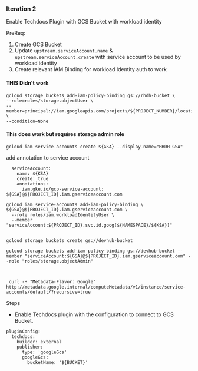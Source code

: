 ### Iteration 2 

Enable Techdocs Plugin with GCS Bucket with workload identity

PreReq:

1. Create GCS Bucket
2. Update `upstream.serviceAccount.name` & `upstream.serviceAccount.create` with service account to be used by workload identity
2. Create relevant IAM Binding for workload Identity auth to work

#### THIS Didn't work
```
gcloud storage buckets add-iam-policy-binding gs://rhdh-bucket \
--role=roles/storage.objectUser \
--member=principal://iam.googleapis.com/projects/${PROJECT_NUMBER}/locations/global/workloadIdentityPools/${PROJECT_ID}.svc.id.goog/subject/ns/${NAMESPACE}/sa/${KSA} \
--condition=None
```

#### This does work but requires storage admin role

```
gcloud iam service-accounts create ${GSA} --display-name="RHDH GSA"
```

add annotation to service account 

```
  serviceAccount: 
    name: ${KSA}
    create: true
    annotations:
      iam.gke.io/gcp-service-account: ${GSA}@${PROJECT_ID}.iam.gserviceaccount.com
```

```
gcloud iam service-accounts add-iam-policy-binding \
${GSA}@${PROJECT_ID}.iam.gserviceaccount.com \
  --role roles/iam.workloadIdentityUser \
  --member "serviceAccount:${PROJECT_ID}.svc.id.goog[${NAMESPACE}/${KSA}]"


gcloud storage buckets create gs://devhub-bucket  

gcloud storage buckets add-iam-policy-binding gs://devhub-bucket --member "serviceAccount:${GSA}@${PROJECT_ID}.iam.gserviceaccount.com" --role "roles/storage.objectAdmin"       
 


 curl -H "Metadata-Flavor: Google" http://metadata.google.internal/computeMetadata/v1/instance/service-accounts/default/?recursive=true
 ```

Steps
- Enable Techdocs plugin with the configuration to connect to GCS Bucket.

```
pluginConfig:
  techdocs:
    builder: external
    publisher:
      type: 'googleGcs'
      googleGcs:
        bucketName: '${BUCKET}'
```              